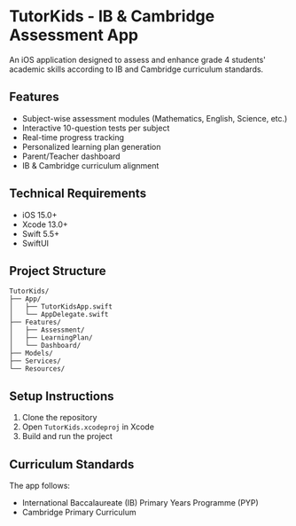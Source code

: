 # TutorKids - IB & Cambridge Assessment App

An iOS application designed to assess and enhance grade 4 students' academic skills according to IB and Cambridge curriculum standards.

## Features

- Subject-wise assessment modules (Mathematics, English, Science, etc.)
- Interactive 10-question tests per subject
- Real-time progress tracking
- Personalized learning plan generation
- Parent/Teacher dashboard
- IB & Cambridge curriculum alignment

## Technical Requirements

- iOS 15.0+
- Xcode 13.0+
- Swift 5.5+
- SwiftUI

## Project Structure

```
TutorKids/
├── App/
│   ├── TutorKidsApp.swift
│   └── AppDelegate.swift
├── Features/
│   ├── Assessment/
│   ├── LearningPlan/
│   └── Dashboard/
├── Models/
├── Services/
└── Resources/
```

## Setup Instructions

1. Clone the repository
2. Open `TutorKids.xcodeproj` in Xcode
3. Build and run the project

## Curriculum Standards

The app follows:
- International Baccalaureate (IB) Primary Years Programme (PYP)
- Cambridge Primary Curriculum 